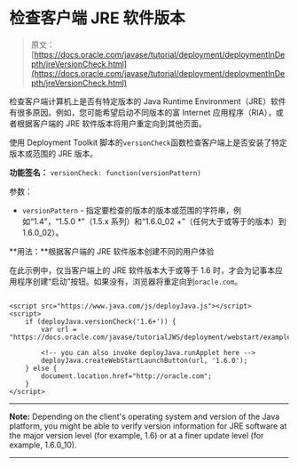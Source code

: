 # 检查客户端 JRE 软件版本

> 原文： [https://docs.oracle.com/javase/tutorial/deployment/deploymentInDepth/jreVersionCheck.html](https://docs.oracle.com/javase/tutorial/deployment/deploymentInDepth/jreVersionCheck.html)

检查客户端计算机上是否有特定版本的 Java Runtime Environment（JRE）软件有很多原因。例如，您可能希望启动不同版本的富 Internet 应用程序（RIA），或者根据客户端的 JRE 软件版本将用户重定向到其他页面。

使用 Deployment Toolkit 脚本的`versionCheck`函数检查客户端上是否安装了特定版本或范围的 JRE 版本。

**功能签名：** `versionCheck: function(versionPattern)`

参数：

*   `versionPattern` - 指定要检查的版本的版本或范围的字符串，例如“1.4”，“1.5.0 \*”（1.5.x 系列）和“1.6.0_02 +”（任何大于或等于的版本）到 1.6.0_02）。

**用法：**根据客户端的 JRE 软件版本创建不同的用户体验

在此示例中，仅当客户端上的 JRE 软件版本大于或等于 1.6 时，才会为记事本应用程序创建“启动”按钮。如果没有，浏览器将重定向到`oracle.com`。

```

<script src="https://www.java.com/js/deployJava.js"></script>
<script>
    if (deployJava.versionCheck('1.6+')) {            
        var url = "https://docs.oracle.com/javase/tutorialJWS/deployment/webstart/examples/Notepad.jnlp";

        <!-- you can also invoke deployJava.runApplet here -->
        deployJava.createWebStartLaunchButton(url, '1.6.0'); 
    } else {
        document.location.href="http://oracle.com";
    }
</script>         

```

* * *

**Note:** Depending on the client's operating system and version of the Java platform, you might be able to verify version information for JRE software at the major version level (for example, 1.6) or at a finer update level (for example, 1.6.0_10).

* * *